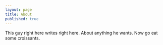 ```yaml
---
layout: page
title: About
published: true
---
```


This guy right here writes right here. About anything he <span id="DescAbout">wants. Now go eat some croissants.</span>
